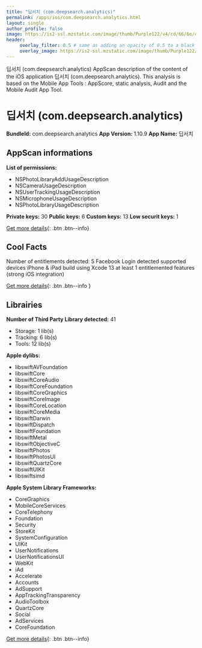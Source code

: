 ```yaml
---
title: "딥서치 (com.deepsearch.analytics)"
permalink: /apps/ios/com.deepsearch.analytics.html
layout: single
author_profile: false
image: https://is2-ssl.mzstatic.com/image/thumb/Purple122/v4/cd/66/6e/cd666e53-2bce-9eaa-c511-9a71c533d89a/AppIcon-0-0-1x_U007emarketing-0-0-0-7-0-0-sRGB-0-0-0-GLES2_U002c0-512MB-85-220-0-0.png/512x512bb.jpg
header: 
     overlay_filter: 0.5 # same as adding an opacity of 0.5 to a black background
     overlay_image: https://is2-ssl.mzstatic.com/image/thumb/Purple122/v4/cd/66/6e/cd666e53-2bce-9eaa-c511-9a71c533d89a/AppIcon-0-0-1x_U007emarketing-0-0-0-7-0-0-sRGB-0-0-0-GLES2_U002c0-512MB-85-220-0-0.png/512x512bb.jpg
---
```

딥서치 (com.deepsearch.analytics) AppScan description of the content of the iOS application 딥서치 (com.deepsearch.analytics). This analysis is based on the Mobile App Tools : AppScore, static analysis, Audit and the Mobile Audit App Tool.

# 딥서치 (com.deepsearch.analytics)

**BundleId:** com.deepsearch.analytics
**App Version:** 1.10.9
**App Name:** 딥서치


## AppScan informations 

**List of permissions:** 
- NSPhotoLibraryAddUsageDescription
- NSCameraUsageDescription
- NSUserTrackingUsageDescription
- NSMicrophoneUsageDescription
- NSPhotoLibraryUsageDescription
  
  
**Private keys:** 30
**Public keys:** 6
**Custom keys:** 13
**Low securit keys:** 1
  
[Get more details](/pricing.html){: .btn .btn--info}

## Cool Facts

Number of entitlements detected: 5
Facebook Login detected
supported devices iPhone & iPad
build using Xcode 13
at least 1 entitlemented features (strong iOS integration)
  
[Get more details](/pricing.html){: .btn .btn--info }

## Librairies 
**Number of Third Party Library detected:** 41
- Storage: 1 lib(s)
- Tracking: 6 lib(s)
- Tools: 12 lib(s)


**Apple dylibs:**
- libswiftAVFoundation
- libswiftCore
- libswiftCoreAudio
- libswiftCoreFoundation
- libswiftCoreGraphics
- libswiftCoreImage
- libswiftCoreLocation
- libswiftCoreMedia
- libswiftDarwin
- libswiftDispatch
- libswiftFoundation
- libswiftMetal
- libswiftObjectiveC
- libswiftPhotos
- libswiftPhotosUI
- libswiftQuartzCore
- libswiftUIKit
- libswiftsimd


**Apple System Library Frameworks:**
- CoreGraphics
- MobileCoreServices
- CoreTelephony
- Foundation
- Security
- StoreKit
- SystemConfiguration
- UIKit
- UserNotifications
- UserNotificationsUI
- WebKit
- iAd
- Accelerate
- Accounts
- AdSupport
- AppTrackingTransparency
- AudioToolbox
- QuartzCore
- Social
- AdServices
- CoreFoundation


  
[Get more details](/pricing.html){: .btn .btn--info}

